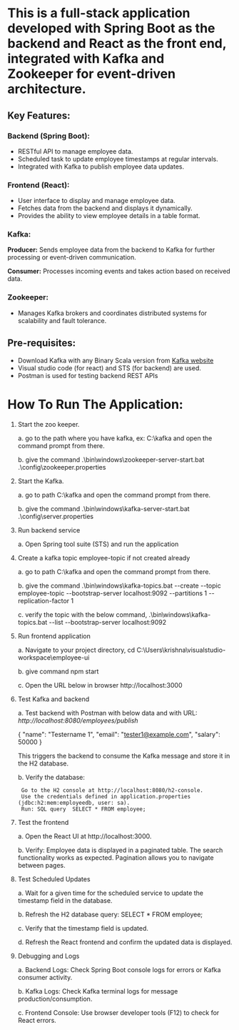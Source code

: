 # This is a full-stack application developed with Spring Boot as the backend and React as the front end, integrated with Kafka and Zookeeper for event-driven architecture.

## Key Features:

### Backend (Spring Boot):
 * RESTful API to manage employee data.
 * Scheduled task to update employee timestamps at regular intervals.
 * Integrated with Kafka to publish employee data updates.
   
### Frontend (React):
 * User interface to display and manage employee data.
 * Fetches data from the backend and displays it dynamically.
 * Provides the ability to view employee details in a table format.
   
### Kafka:
**Producer:** Sends employee data from the backend to Kafka for further processing or event-driven communication.

**Consumer:** Processes incoming events and takes action based on received data.

### Zookeeper:
  * Manages Kafka brokers and coordinates distributed systems for scalability and fault tolerance.

## Pre-requisites:

* Download Kafka with any Binary Scala version from [Kafka website](https://kafka.apache.org/downloads)
* Visual studio code (for react) and STS (for backend) are used.
* Postman is used for testing backend REST APIs


# How To Run The Application:

1. Start the zoo keeper.
   
	a. go to the path where you have kafka, ex: C:\kafka and open the command prompt from there.

	b. give the command  .\bin\windows\zookeeper-server-start.bat .\config\zookeeper.properties
	
3. Start the Kafka.
   
	a. go to path C:\kafka and open the command prompt from there.

	b. give the command  .\bin\windows\kafka-server-start.bat .\config\server.properties

5. Run backend service
   
	a. Open Spring tool suite (STS) and run the application

6. Create a kafka topic employee-topic if not created already
   
	a. go to path C:\kafka and open the command prompt from there.

	b. give the command  .\bin\windows\kafka-topics.bat --create --topic employee-topic --bootstrap-server localhost:9092 --partitions 1 --replication-factor 1

	c. verify the topic with the below command,
		.\bin\windows\kafka-topics.bat --list --bootstrap-server localhost:9092

7. Run frontend application
   
	a. Navigate to your project directory,
		cd C:\Users\krishna\visualstudio-workspace\employee-ui

	b. give command 
		npm start

	c. Open the URL below in browser
		http://localhost:3000
		
8. Test Kafka and backend
   
	a. Test backend with Postman with below data and with URL: _http://localhost:8080/employees/publish_

    {
			"name": "Testername 1",
			"email": "tester1@example.com",
			"salary": 50000
		}

	This triggers the backend to consume the Kafka message and store it in the H2 database.
	
	b. Verify the database:
	
		Go to the H2 console at http://localhost:8080/h2-console.
		Use the credentials defined in application.properties (jdbc:h2:mem:employeedb, user: sa).
		Run: SQL query  SELECT * FROM employee;
		
9. Test the frontend
   
	a. Open the React UI at http://localhost:3000.

	b. Verify:
		Employee data is displayed in a paginated table.
		The search functionality works as expected.
		Pagination allows you to navigate between pages.
		
10. Test Scheduled Updates

	a. Wait for a given time for the scheduled service to update the timestamp field in the database.
 
	b. Refresh the H2 database query: SELECT * FROM employee;
 
	c. Verify that the timestamp field is updated.
 
	d. Refresh the React frontend and confirm the updated data is displayed.

10. Debugging and Logs
    
	a. Backend Logs: Check Spring Boot console logs for errors or Kafka consumer activity.

	b. Kafka Logs: Check Kafka terminal logs for message production/consumption.

	c. Frontend Console: Use browser developer tools (F12) to check for React errors.
